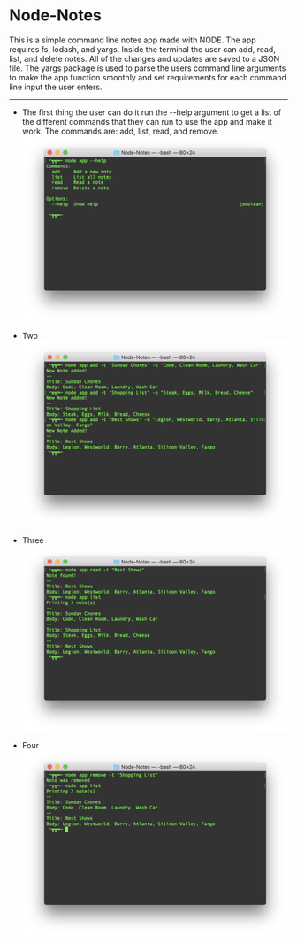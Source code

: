 # Node-Notes
This is a simple command line notes app made with NODE. The app requires fs, lodash, and yargs. Inside the terminal the user can add, read, list, and delete notes. All of the changes and updates are saved to a JSON file. The yargs package is used to parse the users command line arguments to make the app function smoothly and set requirements for each command line input the user enters. 

---

- The first thing the user can do it run the --help argument to get a list of the different commands that they can run to use the app and make it work. The commands are: add, list, read, and remove.
![USER COMMANDS](read_me/1-commands.png)

- Two
![ADD NOTE](read_me/2-add.png)

- Three
![READ/LIST NOTES](read_me/3-readandlist.png)

- Four
![REMOVE NOTE](read_me/4-remove.png)
